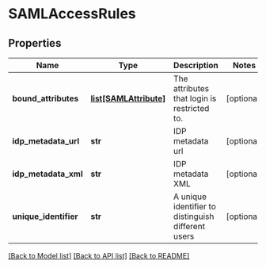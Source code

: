 # SAMLAccessRules

## Properties
Name | Type | Description | Notes
------------ | ------------- | ------------- | -------------
**bound_attributes** | [**list[SAMLAttribute]**](SAMLAttribute.md) | The attributes that login is restricted to. | [optional] 
**idp_metadata_url** | **str** | IDP metadata url | [optional] 
**idp_metadata_xml** | **str** | IDP metadata XML | [optional] 
**unique_identifier** | **str** | A unique identifier to distinguish different users | [optional] 

[[Back to Model list]](../README.md#documentation-for-models) [[Back to API list]](../README.md#documentation-for-api-endpoints) [[Back to README]](../README.md)


